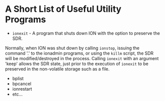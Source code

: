 # A Short List of Useful Utility Programs

* `ionexit` - A program that shuts down ION with the option to preserve the SDR. 

Normally, when ION was shut down by calling `ionstop`,  issuing the command '.' to the ionadmin programs, or using the `killm` script, the SDR will be modified/destroyed in the process. Calling `ionexit` with an argument 'keep' allows the SDR state, just prior to the execution of `ionexit` to be preserved in the non-volatile storage such as a file.

* bplist
* bpcancel
* ionrestart
* etc...
